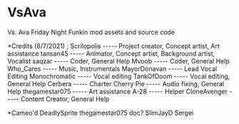 # VsAva
Vs. Ava Friday Night Funkin mod assets and source code

*Credits (8/7/2021) ; 
Scrilopolis ----- Project creator, Concept artist, Art assistance
tansan45 ----- Animator, Concept artist, Background artist, Vocalist
saqzar ----- Coder, General Help
Mvoob ----- Coder, General Help
Who_Cares ----- Music, Instrumentals
MayorDonavan ----- Lead Vocal Editing
Monochromatic ----- Vocal editing
TankOfDoom ----- Vocal editing, General Help
Cerbera ----- Charter
Cherry Pie ----- Audio fixing, General Help
thegamestar075 ----- Art assistance
A-28 ----- Helper
CloneAvenger ----- Content Creator, General Help


*Cameo'd
DeadlySprite
thegamestar075
doc?
SlimJayD
Sergei
